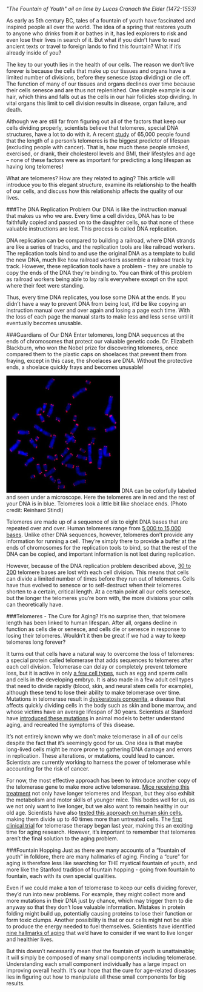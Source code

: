 
*"The Fountain of Youth" oil on lime by Lucas Cranach the Elder (1472-1553)*

As early as 5th century BC, tales of a fountain of youth have fascinated and inspired people all over the world. The idea of a spring that restores youth to anyone who drinks from it or bathes in it, has led explorers to risk and even lose their lives in search of it. But what if you didn’t have to read ancient texts or travel to foreign lands to find this fountain? What if it’s already inside of you? 

The key to our youth lies in the health of our cells. The reason we don’t live forever is because the cells that make up our tissues and organs have a limited number of divisions, before they senesce (stop dividing) or die off. The function of many of our tissues and organs declines over time because their cells senesce and are thus not replenished. One simple example is our hair, which thins and falls out as the cells in our hair follicles stop dividing. In vital organs this limit to cell division results in disease, organ failure, and death. 

Although we are still far from figuring out all of the factors that keep our cells dividing properly, scientists believe that telomeres, special DNA structures, have a lot to do with it. A recent [study](https://jnci.oxfordjournals.org/content/107/6/djv074.short) of 65,000 people found that the length of a person’s telomeres is the biggest predictor of lifespan (excluding people with cancer). That is, how much these people smoked, exercised, or drank, their cholesterol levels and BMI, their lifestyles and age – none of these factors were as important for predicting a long lifespan as having long telomeres! 

What are telomeres? How are they related to aging? This article will introduce you to this elegant structure, examine its relationship to the health of our cells, and discuss how this relationship affects the quality of our lives. 

###The DNA Replication Problem
Our DNA is like the instruction manual that makes us who we are. Every time a cell divides, DNA has to be faithfully copied and passed on to the daughter cells, so that none of these valuable instructions are lost. This process is called DNA replication. 

DNA replication can be compared to building a railroad, where DNA strands are like a series of tracks, and the replication tools are like railroad workers. The replication tools bind to and use the original DNA as a template to build the new DNA, much like how railroad workers assemble a railroad track by track. However, these replication tools have a problem - they are unable to copy the ends of the DNA they’re binding to. You can think of this problem as railroad workers being able to lay rails everywhere except on the spot where their feet were standing.

Thus, every time DNA replicates, you lose some DNA at the ends. If you didn’t have a way to prevent DNA from being lost, it’d be like copying an instruction manual over and over again and losing a page each time. With the loss of each page the manual starts to make less and less sense until it eventually becomes unusable. 

###Guardians of Our DNA
Enter telomeres, long DNA sequences at the ends of chromosomes that protect our valuable genetic code. Dr. Elizabeth Blackburn, who won the Nobel prize for discovering telomeres, once compared them to the plastic caps on shoelaces that prevent them from fraying, except in this case, the shoelaces are DNA. Without the protective ends, a shoelace quickly frays and becomes unusable! 

![Telomeres under a microscope](./images/telomeres.jpg)
DNA can be colorfully labeled and seen under a microscope. Here the telomeres are in red and the rest of your DNA is in blue. Telomeres look a little bit like shoelace ends. (Photo credit: Reinhard Stindl)

Telomeres are made up of a sequence of six to eight DNA bases that are repeated over and over. Human telomeres range from [5,000 to 15,000 bases](http://epirev.oxfordjournals.org/content/early/2013/01/08/epirev.mxs008.full). Unlike other DNA sequences, however, telomeres don’t provide any information for running a cell. They’re simply there to provide a buffer at the ends of chromosomes for the replication tools to bind, so that the rest of the DNA can be copied, and important information is not lost during replication. 

However, because of the DNA replication problem described above, [30 to 200](http://learn.genetics.utah.edu/content/chromosomes/telomeres/) telomere bases are lost with each cell division. This means that cells can divide a limited number of times before they run out of telomeres. Cells have thus evolved to senesce or to self-destruct when their telomeres shorten to a certain, critical length. At a certain point all our cells senesce, but the longer the telomeres you’re born with, the more divisions your cells can theoretically have. 

###Telomeres - The Cure for Aging?
It’s no surprise then, that telomere length has been linked to human lifespan. After all, organs decline in function as cells die or senesce, and cells die or senesce in response to losing their telomeres. Wouldn’t it then be great if we had a way to keep telomeres long forever? 

It turns out that cells have a natural way to overcome the loss of telomeres: a special protein called telomerase that adds sequences to telomeres after each cell division. Telomerase can delay or completely prevent telomere loss, but it is active in only [a few cell types](http://onlinelibrary.wiley.com/doi/10.1016/j.febslet.2010.05.026/full), such as egg and sperm cells and cells in the developing embryo. It is also made in a few adult cell types that need to divide rapidly (blood, skin, and neural stem cells for example), although these tend to lose their ability to make telomerase over time. Mutations in telomerase result in [dyskeratosis congenita](http://rarediseases.org/rare-diseases/dyskeratosis-congenita/), a disease that affects quickly dividing cells in the body such as skin and bone marrow, and whose victims have an average lifespan of 30 years. Scientists at Stanford have [introduced these mutations](https://med.stanford.edu/news/all-news/2015/02/tiny-fish-makes-big-splash-in-aging-research-at-stanford.html) in animal models to better understand aging, and recreated the symptoms of this disease. 

It’s not entirely known why we don’t make telomerase in all of our cells despite the fact that it’s seemingly good for us. One idea is that maybe long-lived cells might be more prone to gathering DNA damage and errors in replication. These alterations, or mutations, could lead to cancer. Scientists are currently working to harness the power of telomerase while accounting for the risk of cancer. 

For now, the most effective approach has been to introduce another copy of the telomerase gene to make more active telomerase. [Mice receiving this treatment](http://embomolmed.embopress.org/content/4/8/691) not only have longer telomeres and lifespan, but they also exhibit the metabolism and motor skills of younger mice. This bodes well for us, as we not only want to live longer, but we also want to remain healthy in our old age. Scientists have also [tested this approach on human skin cells](https://med.stanford.edu/news/all-news/2015/01/telomere-extension-turns-back-aging-clock-in-cultured-cells.html), making them divide up to 40 times more than untreated cells. The [first clinical trial](http://www.prweb.com/releases/2015/10/prweb12995323.htm) for telomerase therapy began last year, making this an exciting time for aging research. However, it’s important to remember that telomeres aren’t the final solution to the aging problem. 

###Fountain Hopping
Just as there are many accounts of a “fountain of youth” in folklore, there are many hallmarks of aging. Finding a “cure” for aging is therefore less like searching for THE mystical fountain of youth, and more like the Stanford tradition of fountain hopping - going from fountain to fountain, each with its own special qualities. 

Even if we could make a ton of telomerase to keep our cells dividing forever, they’d run into new problems. For example, they might collect more and more mutations in their DNA just by chance, which may trigger them to die anyway so that they don’t lose valuable information. Mistakes in protein folding might build up, potentially causing proteins to lose their function or form toxic clumps. Another possibility is that or our cells might not be able to produce the energy needed to fuel themselves. Scientists have identified [nine hallmarks of aging](http://www.cell.com/cell/abstract/S0092-8674(13)00645-4?_returnURL=http%3A%2F%2Flinkinghub.elsevier.com%2Fretrieve%2Fpii%2FS0092867413006454%3Fshowall%3Dtrue) that we’d have to consider if we want to live longer and healthier lives. 

But this doesn’t necessarily mean that the fountain of youth is unattainable; it will simply be composed of many small components including telomerase. Understanding each small component individually has a large impact on improving overall health. It’s our hope that the cure for age-related diseases lies in figuring out how to manipulate all these small components for big results. 
